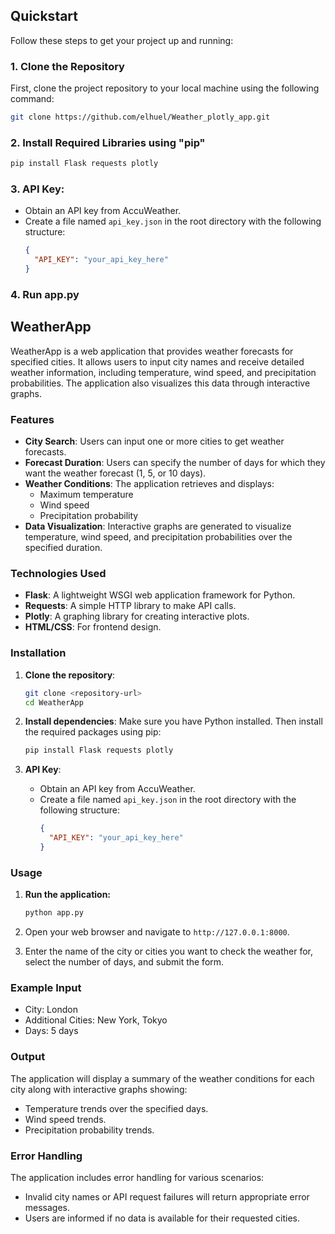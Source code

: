 ## **Quickstart**

Follow these steps to get your project up and running:

### 1. **Clone the Repository**

First, clone the project repository to your local machine using the following command:

```bash
git clone https://github.com/elhuel/Weather_plotly_app.git
```

### 2. **Install Required Libraries using "pip"**

```bash
pip install Flask requests plotly
```

### 3. **API Key**:
   - Obtain an API key from AccuWeather.
   - Create a file named `api_key.json` in the root directory with the following structure:
     ```json
     {
       "API_KEY": "your_api_key_here"
     }
     ```
     
### 4. **Run app.py**

## **WeatherApp**

WeatherApp is a web application that provides weather forecasts for specified cities. It allows users to input city names and receive detailed weather information, including temperature, wind speed, and precipitation probabilities. The application also visualizes this data through interactive graphs.

### **Features**

- **City Search**: Users can input one or more cities to get weather forecasts.
- **Forecast Duration**: Users can specify the number of days for which they want the weather forecast (1, 5, or 10 days).
- **Weather Conditions**: The application retrieves and displays:
  - Maximum temperature
  - Wind speed
  - Precipitation probability
- **Data Visualization**: Interactive graphs are generated to visualize temperature, wind speed, and precipitation probabilities over the specified duration.

### **Technologies Used**

- **Flask**: A lightweight WSGI web application framework for Python.
- **Requests**: A simple HTTP library to make API calls.
- **Plotly**: A graphing library for creating interactive plots.
- **HTML/CSS**: For frontend design.

### **Installation**

1. **Clone the repository**:
   ```bash
   git clone <repository-url>
   cd WeatherApp
   ```

2. **Install dependencies**:
   Make sure you have Python installed. Then install the required packages using pip:
   ```bash
   pip install Flask requests plotly
   ```

3. **API Key**:
   - Obtain an API key from AccuWeather.
   - Create a file named `api_key.json` in the root directory with the following structure:
     ```json
     {
       "API_KEY": "your_api_key_here"
     }
     ```

### **Usage**

1. **Run the application:**
   ```bash
   python app.py
   ```

2. Open your web browser and navigate to `http://127.0.0.1:8000`.

3. Enter the name of the city or cities you want to check the weather for, select the number of days, and submit the form.

### Example Input

- City: London
- Additional Cities: New York, Tokyo
- Days: 5 days

### Output

The application will display a summary of the weather conditions for each city along with interactive graphs showing:

- Temperature trends over the specified days.
- Wind speed trends.
- Precipitation probability trends.

### Error Handling

The application includes error handling for various scenarios:

- Invalid city names or API request failures will return appropriate error messages.
- Users are informed if no data is available for their requested cities.
